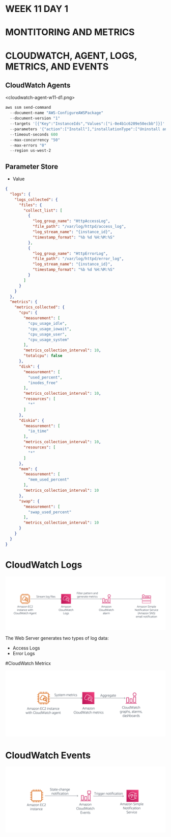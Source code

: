 # WEEK 11 DAY 1 

# MONTITORING AND METRICS 

# CLOUDWATCH, AGENT, LOGS, METRICS, AND EVENTS

## CloudWatch Agents

<cloudwatch-agent-w11-d1.png>

```PowerShell
aws ssm send-command 
  --document-name "AWS-ConfigureAWSPackage" 
  --document-version "1" 
  --targets '[{"Key":"InstanceIds","Values":["i-0e4b1c6209e50ecbb"]}]' 
  --parameters '{"action":["Install"],"installationType":["Uninstall and reinstall"],"version":["latest"],"additionalArguments":["{}"],"name":["AmazonCloudWatchAgent"]}' 
  --timeout-seconds 600 
  --max-concurrency "50" 
  --max-errors "0" 
  --region us-west-2
```
  
  
  
## Parameter Store 

* Value 

```JSON
{
  "logs": {
    "logs_collected": {
      "files": {
        "collect_list": [
          {
            "log_group_name": "HttpAccessLog",
            "file_path": "/var/log/httpd/access_log",
            "log_stream_name": "{instance_id}",
            "timestamp_format": "%b %d %H:%M:%S"
          },
          {
            "log_group_name": "HttpErrorLog",
            "file_path": "/var/log/httpd/error_log",
            "log_stream_name": "{instance_id}",
            "timestamp_format": "%b %d %H:%M:%S"
          }
        ]
      }
    }
  },
  "metrics": {
    "metrics_collected": {
      "cpu": {
        "measurement": [
          "cpu_usage_idle",
          "cpu_usage_iowait",
          "cpu_usage_user",
          "cpu_usage_system"
        ],
        "metrics_collection_interval": 10,
        "totalcpu": false
      },
      "disk": {
        "measurement": [
          "used_percent",
          "inodes_free"
        ],
        "metrics_collection_interval": 10,
        "resources": [
          "*"
        ]
      },
      "diskio": {
        "measurement": [
          "io_time"
        ],
        "metrics_collection_interval": 10,
        "resources": [
          "*"
        ]
      },
      "mem": {
        "measurement": [
          "mem_used_percent"
        ],
        "metrics_collection_interval": 10
      },
      "swap": {
        "measurement": [
          "swap_used_percent"
        ],
        "metrics_collection_interval": 10
      }
    }
  }
}
```

# CloudWatch Logs

![cloudwatch-logs](/cloudwatch-logs.png)

The Web Server generates two types of log data:

* Access Logs
* Error Logs

#CloudWatch Metricx

![](/cloudwatch-metrics.png)


# CloudWatch Events 

![](/cloudwatch-events.png)
